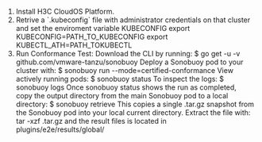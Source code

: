 1. Install H3C CloudOS Platform.
2. Retrive a \`.kubeconfig\` file with administrator credentials on that cluster and set the enviroment variable KUBECONFIG
    export KUBECONFIG=PATH_TO_KUBECONFIG
    export KUBECTL_ATH=PATH_TOKUBECTL
3. Run Conformance Test:
    Download the CLI by running:
    $ go get -u -v github.com/vmware-tanzu/sonobuoy
    Deploy a Sonobuoy pod to your cluster with:
    $ sonobuoy run --mode=certified-conformance
    View actively running pods:
    $ sonobuoy status
    To inspect the logs:
    $ sonobuoy logs
    Once sonobuoy status shows the run as completed, copy the output directory from the main Sonobuoy pod to a local directory:
    $ sonobuoy retrieve 
    This copies a single .tar.gz snapshot from the Sonobuoy pod into your local current directory. Extract the file 
    with: tar -xzf <filename>.tar.gz  and the result files is located in plugins/e2e/results/global/